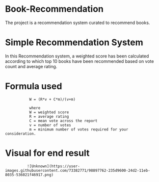 # Book-Recommendation
The project is a recommendation system curated to recommend books.
# Simple Recommendation System
In this Recommendation system, a weighted score has been calculated according to which top 10 books have been recommended based on vote count and average rating.
# Formula used
               W = (R*v + C*m)/(v+m)
               
               where
               W = weighted score
               R = average rating
               C = mean vote across the report
               v = number of votes
               m = minimum number of votes required for your consideration.
# Visual for end result

              ![Unknown](https://user-images.githubusercontent.com/73382771/98897762-235d9600-24d2-11eb-8035-536021f46917.png)
 

